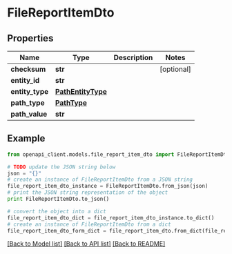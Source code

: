 # FileReportItemDto


## Properties
Name | Type | Description | Notes
------------ | ------------- | ------------- | -------------
**checksum** | **str** |  | [optional] 
**entity_id** | **str** |  | 
**entity_type** | [**PathEntityType**](PathEntityType.md) |  | 
**path_type** | [**PathType**](PathType.md) |  | 
**path_value** | **str** |  | 

## Example

```python
from openapi_client.models.file_report_item_dto import FileReportItemDto

# TODO update the JSON string below
json = "{}"
# create an instance of FileReportItemDto from a JSON string
file_report_item_dto_instance = FileReportItemDto.from_json(json)
# print the JSON string representation of the object
print FileReportItemDto.to_json()

# convert the object into a dict
file_report_item_dto_dict = file_report_item_dto_instance.to_dict()
# create an instance of FileReportItemDto from a dict
file_report_item_dto_form_dict = file_report_item_dto.from_dict(file_report_item_dto_dict)
```
[[Back to Model list]](../README.md#documentation-for-models) [[Back to API list]](../README.md#documentation-for-api-endpoints) [[Back to README]](../README.md)


